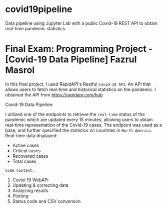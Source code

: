 # covid19pipeline
Data pipeline using Jupyter Lab with a public Covid-19 REST API to obtain real-time pandemic statistics

# Final Exam: Programming Project - [Covid-19 Data Pipeline] Fazrul Masrol

In this final project, I used RapidAPI's Restful `Covid-19 API`: An API that allows users to fetch real-time and historical statistics on the pandemic. I obtained the API from https://rapidapi.com/hub 

Covid-19 Data Pipeline:

I utilized one of the endpoints to retrieve the `real-time` status of the pandemic which are updated every 15 minutes, allowing users to obtain real-time representation of the Covid-19 cases. The endpoint was used as a base, and further specified the statistics on countries in `North America`. 
Real-time data displayed:
- Active cases
- Critical cases
- Recovered cases
- Total cases

`Code Content:`
1. Covid-19 WebAPi
2. Updating & correcting data
3. Analyzing results
4. Plotting
5. Status code and CSV conversion
